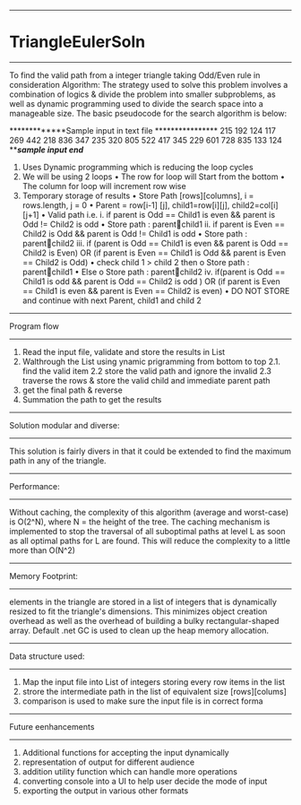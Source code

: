 **********************
# TriangleEulerSoln
**********************
To find the valid path from a integer triangle taking Odd/Even rule in consideration
Algorithm: The strategy used to solve this problem involves a combination of logics &  divide the problem into smaller subproblems, as well as dynamic programming used to divide the search space into a manageable size.  The basic pseudocode for the search algorithm is below:

*************Sample input in text file ****************
215 
192 124
117 269 442
218 836 347 235
320 805 522 417 345
229 601 728 835 133 124
***************sample input end*************

1.	Uses Dynamic programming which is reducing the loop cycles 
2.	We will be using 2  loops 
•	The row for loop will Start from the bottom 
•	The column for loop will increment row wise
3.	Temporary storage of results
  •	Store Path [rows][columns], i = rows.length,  j = 0
  •	Parent = row[i-1] [j], child1=row[i][j], child2=col[i][j+1]
  •	Valid path i.e. 
    i.	if parent is Odd == Child1 is even && parent is Odd != Child2 is odd
    •	Store path : parentchild1
    ii.	 if parent is Even == Child2 is Odd && parent is Odd != Child1 is odd
    •	Store path : parentchild2
    iii.	if (parent is Odd == Child1 is even && parent is Odd == Child2 is Even) OR (if parent is Even == Child1 is Odd && parent is Even == Child2 is Odd)
    •	check child 1 > child 2 then
      o	Store path : parentchild1
    •	Else
      o	Store path : parentchild2
    iv.	if(parent is Odd == Child1 is odd && parent is Odd == Child2 is odd ) OR (if parent is Even == Child1 is even && parent is Even ==              Child2 is even)
    •	DO NOT STORE and continue with next Parent, child1 and child 2
***********************
Program flow
**********************
1. Read the input file, validate and store the results in List<List of Integers>
2. Walthrough the List<List of Integers> using ynamic prigramming from bottom to top
	2.1. find the valid item 
	2.2 store the valid path and ignore the invalid
	2.3 traverse the rows & store the valid child and immediate parent path
3. get the final path & reverse
4. Summation the path to get the results 


**********************
Solution modular and diverse:
**********************
This solution is fairly divers in that it could be extended to 
		find the maximum path in any of the triangle.  

**********************
Performance:
**********************
Without caching, the complexity of this algorithm (average and worst-case) is O(2^N), where N = the height of the tree.  The  caching mechanism is implemented to stop the traversal of all suboptimal paths at level L as soon as all optimal paths for L are found. This will reduce the complexity to a little more than 
		O(N^2)

**********************
Memory Footprint: 
**********************
elements in the triangle are stored in a  list of integers that is dynamically resized to fit the triangle's dimensions.  This minimizes object creation overhead as well as the overhead of building a bulky rectangular-shaped array.
Default .net GC is used to clean up the heap memory allocation.

**********************
Data structure used:
**********************
1. Map the input file into List of integers storing every row items in the list
2. strore the intermediate path in the list of equivalent size [rows][colums]
3. comparison is used to make sure the input file is in correct forma

**********************
Future eenhancements
**********************
1. Additional functions for accepting the input dynamically 
2. representation of output for different audience
3. addition utility function which can handle more operations
4. converting console into a UI to help user decide the mode of input
5. exporting the output in various other formats
